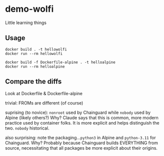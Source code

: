 # demo-wolfi
Little learning things

## Usage
```
docker build . -t hellowolfi
docker run --rm hellowolfi

docker build -f Dockerfile-alpine . -t helloalpine
docker run --rm helloalpine
```

## Compare the diffs
Look at Dockerfile & Dockerfile-alpine

trivial: FROMs are different (of course)

suprising (to novice): `nonroot` used by Chainguard while `nobody` used by Alpine (likely others?) Why? Claude says that this is common, more modern practice used by container folks. It is more explicit and helps distinguish the two. `nobody` historical.

also surprising: note the packaging...`python3` in Alpine and `python-3.11` for Chainguard. Why? Probably because Chainguard builds EVERYTHING from source, necessitating that all packages be more explicit about their origins.
